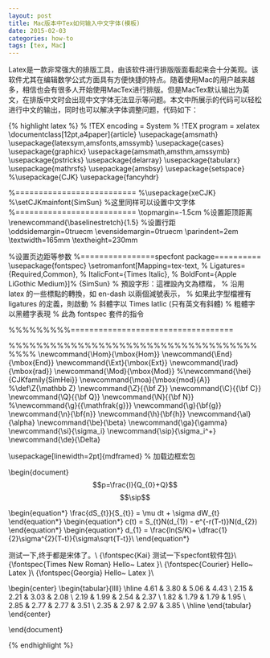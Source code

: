 ```yaml
---
layout: post
title: Mac版本中Tex如何输入中文字体(模板)
date: 2015-02-03
categories: how-to
tags: [tex, Mac]
---
```


Latex是一款非常强大的排版工具，由该软件进行排版版面看起来会十分美观。该软件尤其在编辑数学公式方面具有方便快捷的特点。随着使用Mac的用户越来越多，相信也会有很多人开始使用MacTex进行排版。但是MacTex默认输出为英文，在排版中文时会出现中文字体无法显示等问题。本文中所展示的代码可以轻松进行中文的输出，同时也可以解决字体调整问题，代码如下：

{% highlight latex %}
% !TEX encoding = System
% !TEX program = xelatex
\documentclass[12pt,a4paper]{article}
\usepackage{amsmath}
\usepackage{latexsym,amsfonts,amssymb}
\usepackage{cases}
\usepackage{graphicx}
\usepackage{amsmath,amsthm,amssymb}
\usepackage{pstricks}
\usepackage{delarray}
\usepackage{tabularx}
\usepackage{mathrsfs}
\usepackage{amsbsy}
\usepackage{setspace}
%\usepackage{CJK}
\usepackage{fancyhdr}

%==========================
%\usepackage{xeCJK}
%\setCJKmainfont{SimSun}
%这里同样可以设置中文字体
%==========================
\topmargin=-1.5cm %设置距顶距离
\renewcommand{\baselinestretch}{1.5} %设置行距
\oddsidemargin=0truecm 
\evensidemargin=0truecm
\parindent=2em
\textwidth=165mm \textheight=230mm

%设置页边距等参数
%================specfont package==========
\usepackage{fontspec}
\setromanfont[Mapping=tex-text, %
Ligatures={Required,Common}, %
ItalicFont={Times Italic}, %
BoldFont={Apple LiGothic Medium}]%
{SimSun}
% 預設字形：這裡設內文為標楷，
% 沿用 latex 的一些標點的轉換，如 en-dash 以兩個減號表示，
% 如果此字型檔裡有 ligatures 的定義，則啟動
% 斜體字以 Times Iatlic (只有英文有斜體)
% 粗體字以黑體字表現
% 此為 fontspec 套件的指令

%%%%%%%%%===================================

%%%%%%%%%%%%%%%%%%%%%%%%%%%%%%%%%%%%%%%%
\newcommand{\Hom}{\mbox{Hom}}
\newcommand{\End}{\mbox{End}}
\newcommand{\Ext}{\mbox{Ext}}
\newcommand{\rad}{\mbox{rad}}
\newcommand{\Mod}{\mbox{Mod}}
%\newcommand{\hei}{CJKfamily{SimHei}}
\newcommand{\moa}{\mbox{mod}{A}}
%\def\Z{\mathbb Z}
\newcommand{\Z}{{\bf Z}}
\newcommand{\C}{{\bf C}}
\newcommand{\Q}{{\bf Q}}
\newcommand{\N}{{\bf N}}
%\newcommand{\g}{{\mathfrak{g}}}
\newcommand{\g}{\bf{g}}
\newcommand{\n}{\bf{n}}
\newcommand{\h}{\bf{h}}
\newcommand{\al}{\alpha}
\newcommand{\be}{\beta}
\newcommand{\ga}{\gamma}
\newcommand{\si}{\sigma_i}
\newcommand{\sip}{\sigma_i^+}
\newcommand{\de}{\Delta}

\usepackage[linewidth=2pt]{mdframed} % 加载边框宏包

\begin{document}
$$p=\frac{I}{Q_{0}+Q}$$
$$\sip$$

\begin{equation*}
\frac{dS_{t}}{S_{t}}  = \mu dt + \sigma dW_{t}
\end{equation*}
\begin{equation*}
c(t) = S_{t}N(d_{1}) - e^{-r(T-t)}N(d_{2})
\end{equation*}
\begin{equation*}
d_{1} = \frac{ln(S/K)+ \dfrac{1}{2}\sigma^{2}(T-t)}{\sigma\sqrt{T-t}}\\
\end{equation*}

测试一下,终于都是宋体了。\\
{\fontspec{Kai} 测试一下specfont软件包}\\
{\fontspec{Times New Roman} Hello~ Latex }\\
{\fontspec{Courier} Hello~ Latex }\\
{\fontspec{Georgia} Hello~ Latex }\\

\begin{center}
\begin{tabular}{llll}
\hline
4.61 & 3.80 & 5.06 & 4.43 \\
2.15 & 2.21 & 3.03 & 2.08 \\
2.19 & 1.99 & 2.54 & 2.37 \\
1.82 & 1.79 & 1.79 & 1.95 \\
2.85 & 2.77 & 2.77 & 3.51 \\
2.35 & 2.97 & 2.97 & 3.85 \\
\hline
\end{tabular}
\end{center}

\end{document}

{% endhighlight %}
